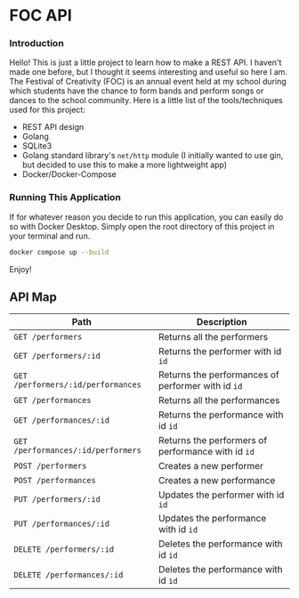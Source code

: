 # FOC API

### Introduction
Hello! This is just a little project to learn how to make a REST API. I haven't made one before, but I thought it seems interesting and useful so here I am. The Festival of Creativity (FOC) is an annual event held at my school during which students have the chance to form bands and perform songs or dances to the school community. Here is a little list of the tools/techniques used for this project:

- REST API design
- Golang
- SQLite3
- Golang standard library's `net/http` module (I initially wanted to use gin, but decided to use this to make a more lightweight app)
- Docker/Docker-Compose

### Running This Application
If for whatever reason you decide to run this application, you can easily do so with Docker Desktop. Simply open the root directory of this project in your terminal and run. 
```bash
docker compose up --build
```
Enjoy!
## API Map

| Path                       | Description                          |
| -------------------------- | ------------------------------------ |
| `GET /performers`          | Returns all the performers           |
| `GET /performers/:id`      | Returns the performer with id `id`   |
| `GET /performers/:id/performances` | Returns the performances of performer with id `id` |
| `GET /performances`        | Returns all the performances         |
| `GET /performances/:id`    | Returns the performance with id `id` |
| `GET /performances/:id/performers` | Returns the performers of performance with id `id` |
| `POST /performers`         | Creates a new performer              |
| `POST /performances`       | Creates a new performance            |
| `PUT /performers/:id`      | Updates the performer with id `id`   |
| `PUT /performances/:id`    | Updates the performance with id `id` |
| `DELETE /performers/:id`   | Deletes the performance with id `id` |
| `DELETE /performances/:id` | Deletes the performance with id `id` |